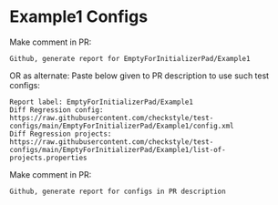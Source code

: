 # Example1 Configs
Make comment in PR:
```
Github, generate report for EmptyForInitializerPad/Example1
```
OR as alternate:
Paste below given to PR description to use such test configs:
```
Report label: EmptyForInitializerPad/Example1
Diff Regression config: https://raw.githubusercontent.com/checkstyle/test-configs/main/EmptyForInitializerPad/Example1/config.xml
Diff Regression projects: https://raw.githubusercontent.com/checkstyle/test-configs/main/EmptyForInitializerPad/Example1/list-of-projects.properties
```
Make comment in PR:
```
Github, generate report for configs in PR description
```
